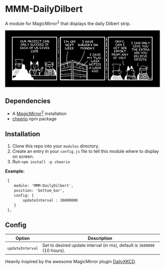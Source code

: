 # MMM-DailyDilbert
A module for MagicMirror<sup>2</sup> that displays the daily Dilbert strip.

<img src="dilbert.png"></img>

## Dependencies
  * A [MagicMirror<sup>2</sup>](https://github.com/MichMich/MagicMirror) installation
  * [cheerio](https://github.com/cheeriojs/cheerio) npm package

## Installation
  1. Clone this repo into your `modules` directory.
  2. Create an entry in your `config.js` file to tell this module where to display on screen.
  3. Run `npm install -p cheerio`
  
 **Example:**
```
 {
    module: 'MMM-DailyDilbert',
	position: 'bottom_bar',
	config: {
		updateInterval : 36000000
	}
 },
```

## Config
| **Option** | **Description** |
| --- | --- |
| `updateInterval` | Set to desired update interval (in ms), default is `3600000` (10 hours). |

Heavily inspired by the awesome MagicMirror plugin [DailyXKCD](https://github.com/Blastitt/DailyXKCD).
